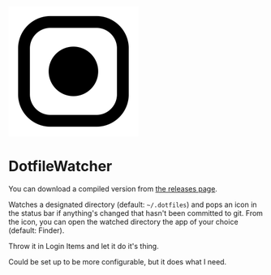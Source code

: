 ![DotfileWatcher log](DotfileWatcher/Assets.xcassets/AppIcon.appiconset/appicon_256.png)

# DotfileWatcher

You can download a compiled version from [the releases page](https://github.com/sjml/DotfileWatcher/releases/).

Watches a designated directory (default: `~/.dotfiles`) and pops an icon in
the status bar if anything's changed that hasn't been committed to git. From
the icon, you can open the watched directory the app of your choice (default: 
Finder).

Throw it in Login Items and let it do it's thing.

Could be set up to be more configurable, but it does what I need.
